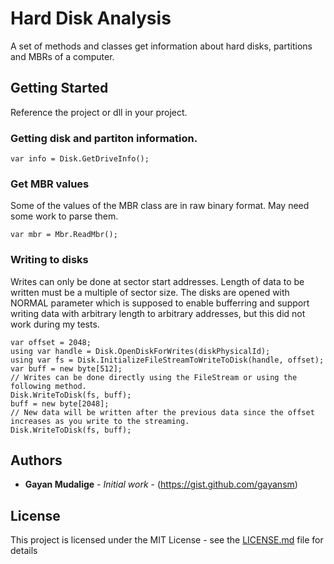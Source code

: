 # Hard Disk Analysis

A set of methods and classes get information about hard disks, partitions and MBRs of a computer.

## Getting Started

Reference the project or dll in your project.

### Getting disk and partiton information.

```
var info = Disk.GetDriveInfo();
```

### Get MBR values

Some of the values of the MBR class are in raw binary format. May need some work to parse them.

```
var mbr = Mbr.ReadMbr();
```

### Writing to disks
Writes can only be done at sector start addresses. Length of data to be written must be a multiple of sector size. The disks are opened with NORMAL parameter which is supposed to enable bufferring and support writing data with arbitrary length to arbitrary addresses, but this did not work during my tests.

```
var offset = 2048;
using var handle = Disk.OpenDiskForWrites(diskPhysicalId);
using var fs = Disk.InitializeFileStreamToWriteToDisk(handle, offset);
var buff = new byte[512];
// Writes can be done directly using the FileStream or using the following method.
Disk.WriteToDisk(fs, buff);
buff = new byte[2048];
// New data will be written after the previous data since the offset increases as you write to the streaming.
Disk.WriteToDisk(fs, buff);
```

## Authors

* **Gayan Mudalige** - *Initial work* - (https://gist.github.com/gayansm)

## License

This project is licensed under the MIT License - see the [LICENSE.md](LICENSE.md) file for details

